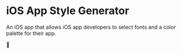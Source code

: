 # iOS App Style Generator

An iOS app that allows iOS app developers to select fonts and a color palette for their app.

🗼